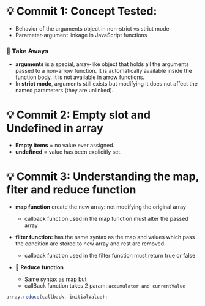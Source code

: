 # 💡 Commit 1: Concept Tested:

- Behavior of the arguments object in non-strict vs strict mode
- Parameter-argument linkage in JavaScript functions

### 🧐 Take Aways

- **arguments** is a special, array-like object that holds all the arguments passed to a non-arrow function. It is automatically available inside the function body. It is not available in arrow functions.
- In **strict mode**, arguments still exists but modifying it does not affect the named parameters (they are unlinked).

# 💡 Commit 2: Empty slot and Undefined in array

- **Empty items** = no value ever assigned.
- **undefined** = value has been explicitly set.

# 💡 Commit 3: Understanding the map, fiter and reduce function

- **map function** create the new array: not modifying the original array

  - callback function used in the map function must alter the passed array

- **filter function:** has the same syntax as the map and values which pass the condition are stored to new array and rest are removed.

  - callback function used in the filter function must return true or false

- 🧐 **Reduce function**
  - Same syntax as map but
  - callBack function takes 2 param: `accumulator and currentValue`

```jsx
array.reduce(callback, initialValue);
```
